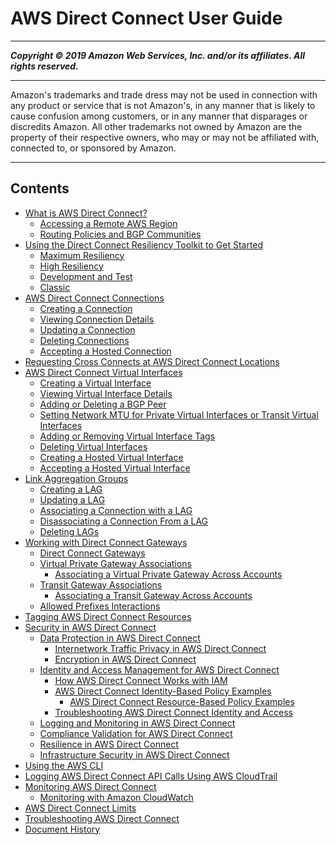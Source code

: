 # AWS Direct Connect User Guide

-----
*****Copyright &copy; 2019 Amazon Web Services, Inc. and/or its affiliates. All rights reserved.*****

-----
Amazon's trademarks and trade dress may not be used in 
     connection with any product or service that is not Amazon's, 
     in any manner that is likely to cause confusion among customers, 
     or in any manner that disparages or discredits Amazon. All other 
     trademarks not owned by Amazon are the property of their respective
     owners, who may or may not be affiliated with, connected to, or 
     sponsored by Amazon.

-----
## Contents
+ [What is AWS Direct Connect?](Welcome.md)
   + [Accessing a Remote AWS Region](remote_regions.md)
   + [Routing Policies and BGP Communities](routing-and-bgp.md)
+ [Using the Direct Connect Resiliency Toolkit to Get Started](resilency_toolkit.md)
   + [Maximum Resiliency](maximum_resiliency.md)
   + [High Resiliency](high_resiliency.md)
   + [Development and Test](dev-test-resiliency.md)
   + [Classic](getting_started.md)
+ [AWS Direct Connect Connections](WorkingWithConnections.md)
   + [Creating a Connection](create-connection.md)
   + [Viewing Connection Details](viewdetails.md)
   + [Updating a Connection](updateconnection.md)
   + [Deleting Connections](deleteconnection.md)
   + [Accepting a Hosted Connection](accept-hosted-connection.md)
+ [Requesting Cross Connects at AWS Direct Connect Locations](Colocation.md)
+ [AWS Direct Connect Virtual Interfaces](WorkingWithVirtualInterfaces.md)
   + [Creating a Virtual Interface](create-vif.md)
   + [Viewing Virtual Interface Details](viewvifdetails.md)
   + [Adding or Deleting a BGP Peer](add-peer-to-vif.md)
   + [Setting Network MTU for Private Virtual Interfaces or Transit Virtual Interfaces](set-jumbo-frames-vif.md)
   + [Adding or Removing Virtual Interface Tags](modify-tags-vif.md)
   + [Deleting Virtual Interfaces](deletevif.md)
   + [Creating a Hosted Virtual Interface](createhostedvirtualinterface.md)
   + [Accepting a Hosted Virtual Interface](accepthostedvirtualinterface.md)
+ [Link Aggregation Groups](lags.md)
   + [Creating a LAG](create-lag.md)
   + [Updating a LAG](update-lag.md)
   + [Associating a Connection with a LAG](associate-connection-with-lag.md)
   + [Disassociating a Connection From a LAG](disassociate-connection-from-lag.md)
   + [Deleting LAGs](delete-lag.md)
+ [Working with Direct Connect Gateways](direct-connect-gateways.md)
   + [Direct Connect Gateways](direct-connect-gateways-intro.md)
   + [Virtual Private Gateway Associations](virtualgateways.md)
      + [Associating a Virtual Private Gateway Across Accounts](multi-account-associate-vgw.md)
   + [Transit Gateway Associations](direct-connect-transit-gateways.md)
      + [Associating a Transit Gateway Across Accounts](multi-account-associate-tgw.md)
   + [Allowed Prefixes Interactions](allowed-to-prefixes.md)
+ [Tagging AWS Direct Connect Resources](using-tags.md)
+ [Security in AWS Direct Connect](security.md)
   + [Data Protection in AWS Direct Connect](data-protection.md)
      + [Internetwork Traffic Privacy in AWS Direct Connect](encryption-at-rest.md)
      + [Encryption in AWS Direct Connect](encryption-in-transit.md)
   + [Identity and Access Management for AWS Direct Connect](security-iam.md)
      + [How AWS Direct Connect Works with IAM](security_iam_service-with-iam.md)
      + [AWS Direct Connect Identity-Based Policy Examples](security_iam_id-based-policy-examples.md)
         + [AWS Direct Connect Resource-Based Policy Examples](security_iam_resource-based-policy-examples.md)
      + [Troubleshooting AWS Direct Connect Identity and Access](security_iam_troubleshoot.md)
   + [Logging and Monitoring in AWS Direct Connect](dc-incident-response.md)
   + [Compliance Validation for AWS Direct Connect](DirectConnect-compliance.md)
   + [Resilience in AWS Direct Connect](disaster-recovery-resiliency.md)
   + [Infrastructure Security in AWS Direct Connect](infrastructure-security.md)
+ [Using the AWS CLI](using-cli.md)
+ [Logging AWS Direct Connect API Calls Using AWS CloudTrail](logging_dc_api_calls.md)
+ [Monitoring AWS Direct Connect](monitoring-overview.md)
   + [Monitoring with Amazon CloudWatch](monitoring-cloudwatch.md)
+ [AWS Direct Connect Limits](limits.md)
+ [Troubleshooting AWS Direct Connect](Troubleshooting.md)
+ [Document History](AboutThisGuide.md)